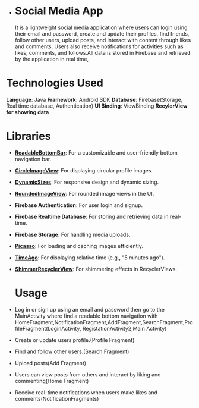 * # Social Media App
  It is a lightweight social media application where users can login using their email and password, create and update their profiles, find friends, follow other users, upload posts, and interact with content through likes and comments. Users also receive notifications for activities such as likes, comments, and follows.All data is stored in Firebase and retrieved by the application in real time,

# Technologies Used
  **Language**: Java
  **Framework**: Android SDK
  **Database**: Firebase(Storage, Real time database, Authentication)
  **UI Binding**: ViewBinding
  **RecylerView for showing data**

  
  # Libraries
- **[ReadableBottomBar](https://github.com/iammert/ReadableBottomBar)**: For a customizable and user-friendly bottom navigation bar.
- **[CircleImageView](https://github.com/hdodenhof/CircleImageView)**: For displaying circular profile images.
- **[DynamicSizes](https://github.com/MrNouri/DynamicSizes)**: For responsive design and dynamic sizing.
- **[RoundedImageView](https://github.com/vinc3m1/RoundedImageView)**: For rounded image views in the UI.
- **Firebase Authentication**: For user login and signup.
- **Firebase Realtime Database**: For storing and retrieving data in real-time.
- **Firebase Storage**: For handling media uploads.
- **[Picasso](https://square.github.io/picasso/)**: For loading and caching images efficiently.
- **[TimeAgo](https://github.com/marlonlom/timeago)**: For displaying relative time (e.g., "5 minutes ago").
- **[ShimmerRecyclerView](https://github.com/sharish/ShimmerRecyclerView)**: For shimmering effects in RecyclerViews.

  # Usage
- Log in or sign up using an email and password then go to the MainActivity where find a readable bottom navigation with HomeFragment,NotificationFragment,AddFragment,SearchFragment,ProfileFragment(LoginActivity, RegistationActivity2,Main Activity)
- Create or update users profile.(Profile Fragment)
- Find and follow other users.(Search Fragment)
- Upload posts(Add Fragment)
- Users can view posts from others and interact by liking and commenting(Home Fragment)
- Receive real-time notifications when users make likes and comments(NotificationFragments)

  
